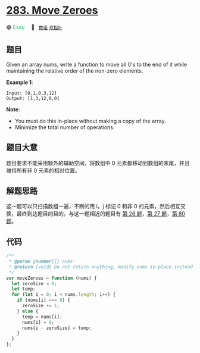 # [283. Move Zeroes](https://leetcode.com/problems/move-zeroes/)

🟢 <font color=#15bd66>Esay</font>&emsp; 🔖&ensp; [`数组`](/leetcode/outline/tag/array.md) [`双指针`](/leetcode/outline/tag/two-pointers.md)

## 题目

Given an array nums, write a function to move all 0's to the end of it while maintaining the relative order of the non-zero elements.

**Example 1**:

```
Input: [0,1,0,3,12]
Output: [1,3,12,0,0]
```

**Note**:

- You must do this in-place without making a copy of the array.
- Minimize the total number of operations.

## 题目大意

题目要求不能采用额外的辅助空间，将数组中 0 元素都移动到数组的末尾，并且维持所有非 0 元素的相对位置。

## 解题思路

这一题可以只扫描数组一遍，不断的用 i，j 标记 0 和非 0 的元素，然后相互交换，最终到达题目的目的。与这一题相近的题目有 [第 26 题](./0026.md)，[第 27 题](./0027.md)，[第 80 题](./0080.md)。

## 代码

```javascript
/**
 * @param {number[]} nums
 * @return {void} Do not return anything, modify nums in-place instead.
 */
var moveZeroes = function (nums) {
  let zeroSize = 0;
  let temp;
  for (let i = 0; i < nums.length; i++) {
    if (nums[i] === 0) {
      zeroSize += 1;
    } else {
      temp = nums[i];
      nums[i] = 0;
      nums[i - zeroSize] = temp;
    }
  }
};
```
